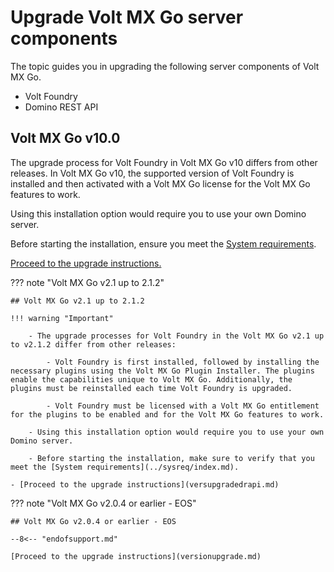 # Upgrade Volt MX Go server components

The topic guides you in upgrading the following server components of Volt MX Go.

- Volt Foundry
- Domino REST API

## Volt MX Go v10.0

The upgrade process for Volt Foundry in Volt MX Go v10 differs from other releases. In Volt MX Go v10, the supported version of Volt Foundry is installed and then activated with a Volt MX Go license for the Volt MX Go features to work.

Using this installation option would require you to use your own Domino server.

Before starting the installation, ensure you meet the [System requirements](../sysreq/index.md).  

[Proceed to the upgrade instructions.](upgradev10.md)

??? note "Volt MX Go v2.1 up to 2.1.2"

    ## Volt MX Go v2.1 up to 2.1.2

    !!! warning "Important"

        - The upgrade processes for Volt Foundry in the Volt MX Go v2.1 up to v2.1.2 differ from other releases:
        
            - Volt Foundry is first installed, followed by installing the necessary plugins using the Volt MX Go Plugin Installer. The plugins enable the capabilities unique to Volt MX Go. Additionally, the plugins must be reinstalled each time Volt Foundry is upgraded.

            - Volt Foundry must be licensed with a Volt MX Go entitlement for the plugins to be enabled and for the Volt MX Go features to work.
        
        - Using this installation option would require you to use your own Domino server.
        
        - Before starting the installation, make sure to verify that you meet the [System requirements](../sysreq/index.md).

    - [Proceed to the upgrade instructions](versupgradedrapi.md)


??? note "Volt MX Go v2.0.4 or earlier - EOS"

    ## Volt MX Go v2.0.4 or earlier - EOS

    --8<-- "endofsupport.md"

    [Proceed to the upgrade instructions](versionupgrade.md)


